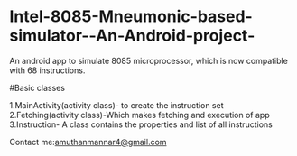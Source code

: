 # Intel-8085-Mneumonic-based-simulator--An-Android-project-
An android app to simulate 8085 microprocessor, which is now compatible with 68 instructions.

#Basic classes

1.MainActivity(activity class)- to create the instruction set
2.Fetching(activity class)-Which makes fetching and execution of app
3.Instruction- A class contains the properties and list of all instructions

Contact me:amuthanmannar4@gmail.com
